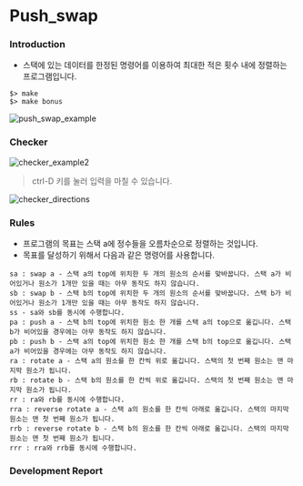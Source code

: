 # Push_swap
### Introduction
- 스택에 있는 데이터를 한정된 명령어를 이용하여 최대한 적은 횟수 내에 정렬하는 프로그램입니다.
```
$> make
$> make bonus
```
![push_swap_example](https://user-images.githubusercontent.com/69841779/211346679-b9c99729-1195-4250-8815-c831906d6f04.gif)
### Checker
![checker_example2](https://user-images.githubusercontent.com/69841779/211349374-f7dae3a8-1c4a-421a-bd9a-c9f93fdd83a6.gif)
> ctrl-D 키를 눌러 입력을 마칠 수 있습니다.

![checker_directions](https://user-images.githubusercontent.com/69841779/211348830-76d5bb33-ea4e-41d2-aea0-3ad9ca283c07.gif)
### Rules
- 프로그램의 목표는 스택 a에 정수들을 오름차순으로 정렬하는 것입니다.
- 목표를 달성하기 위해서 다음과 같은 명령어를 사용합니다.
```
sa : swap a - 스택 a의 top에 위치한 두 개의 원소의 순서를 맞바꿉니다. 스택 a가 비어있거나 원소가 1개만 있을 때는 아무 동작도 하지 않습니다.
sb : swap b - 스택 b의 top에 위치한 두 개의 원소의 순서를 맞바꿉니다. 스택 b가 비어있거나 원소가 1개만 있을 때는 아무 동작도 하지 않습니다.
ss - sa와 sb를 동시에 수행합니다.
pa : push a - 스택 b의 top에 위치한 원소 한 개를 스택 a의 top으로 옮깁니다. 스택 b가 비어있을 경우에는 아무 동작도 하지 않습니다.
pb : push b - 스택 a의 top에 위치한 원소 한 개를 스택 b의 top으로 옮깁니다. 스택 a가 비어있을 경우에는 아무 동작도 하지 않습니다.
ra : rotate a - 스택 a의 원소를 한 칸씩 위로 옮깁니다. 스택의 첫 번째 원소는 맨 마지막 원소가 됩니다.
rb : rotate b - 스택 b의 원소를 한 칸씩 위로 옮깁니다. 스택의 첫 번째 원소는 맨 마지막 원소가 됩니다.
rr : ra와 rb를 동시에 수행합니다.
rra : reverse rotate a - 스택 a의 원소를 한 칸씩 아래로 옮깁니다. 스택의 마지막 원소는 맨 첫 번째 원소가 됩니다.
rrb : reverse rotate b - 스택 b의 원소를 한 칸씩 아래로 옮깁니다. 스택의 마지막 원소는 맨 첫 번째 원소가 됩니다.
rrr : rra와 rrb를 동시에 수행합니다.
```
### Development Report

